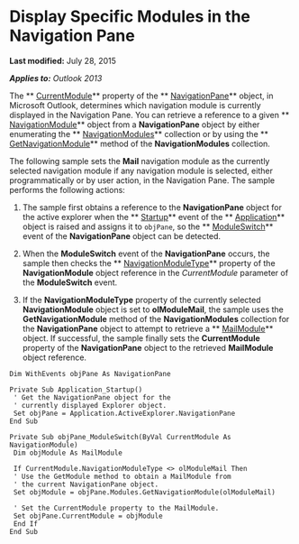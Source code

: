 
# Display Specific Modules in the Navigation Pane

 **Last modified:** July 28, 2015

 _**Applies to:** Outlook 2013_

The  ** [CurrentModule](df7086b3-4174-839f-0756-a5201379ed92.md)** property of the ** [NavigationPane](b6538c72-6115-99fc-c926-e0532a747823.md)** object, in Microsoft Outlook, determines which navigation module is currently displayed in the Navigation Pane. You can retrieve a reference to a given ** [NavigationModule](76565eaf-1e64-f5d4-b90f-ba156863802c.md)** object from a **NavigationPane** object by either enumerating the ** [NavigationModules](4b0743d3-0a21-488c-27b2-31ae07129a61.md)** collection or by using the ** [GetNavigationModule](7c1a1313-94a4-fa68-7e70-66d85496fec0.md)** method of the **NavigationModules** collection.

The following sample sets the  **Mail** navigation module as the currently selected navigation module if any navigation module is selected, either programmatically or by user action, in the Navigation Pane. The sample performs the following actions:

1. The sample first obtains a reference to the  **NavigationPane** object for the active explorer when the ** [Startup](d4724d96-2572-b1e3-e202-0bfffb5cf7d5.md)** event of the ** [Application](797003e7-ecd1-eccb-eaaf-32d6ddde8348.md)** object is raised and assigns it to `objPane`, so the  ** [ModuleSwitch](63ecb01e-56e2-cfa8-0481-b81761f6ab5c.md)** event of the **NavigationPane** object can be detected.
    
2. When the  **ModuleSwitch** event of the **NavigationPane** occurs, the sample then checks the ** [NavigationModuleType](ee1fc78a-9720-c8d0-964c-0178ddbe8af6.md)** property of the **NavigationModule** object reference in the _CurrentModule_ parameter of the **ModuleSwitch** event.
    
3. If the  **NavigationModuleType** property of the currently selected **NavigationModule** object is set to **olModuleMail**, the sample uses the  **GetNavigationModule** method of the **NavigationModules** collection for the **NavigationPane** object to attempt to retrieve a ** [MailModule](df20efe5-be5c-952d-c6b7-20c20a83fda0.md)** object. If successful, the sample finally sets the **CurrentModule** property of the **NavigationPane** object to the retrieved **MailModule** object reference.
    



```
Dim WithEvents objPane As NavigationPane 
 
Private Sub Application_Startup() 
 ' Get the NavigationPane object for the 
 ' currently displayed Explorer object. 
 Set objPane = Application.ActiveExplorer.NavigationPane 
End Sub 
 
Private Sub objPane_ModuleSwitch(ByVal CurrentModule As NavigationModule) 
 Dim objModule As MailModule 
 
 If CurrentModule.NavigationModuleType <> olModuleMail Then 
 ' Use the GetModule method to obtain a MailModule from 
 ' the current NavigationPane object. 
 Set objModule = objPane.Modules.GetNavigationModule(olModuleMail) 
 
 ' Set the CurrentModule property to the MailModule. 
 Set objPane.CurrentModule = objModule 
 End If 
End Sub 

```

